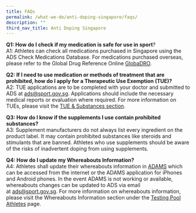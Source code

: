 ```yaml
---
title: FAQs
permalink: /what-we-do/anti-doping-singapore/faqs/
description: ""
third_nav_title: Anti Doping Singapore
---
```

**Q1: How do I check if my medication is safe for use in sport**?
<br>
A1: Athletes can check all medications purchased in Singapore using the ADS Check Medications Database. For medications purchased overseas, please refer to the Global Drug Reference Online [GlobaDRO](https://www.globaldro.com/Home). 

**Q2: If I need to use medication or methods of treatment that are prohibited, how do I apply for a Therapeutic Use Exemption (TUE)?**
<br>
A2: TUE applications are to be completed with your doctor and submitted to ADS at [ads@sport.gov.sg](mailto:ads@sport.gov.sg). Applications should include the necessary medical reports or evaluation where required. For more information on TUEs, please visit the [TUE & Substances section](/what-we-do/anti-doping-singapore/therapeutic-use-exemption-tue-substances/).

**Q3: How do I know if the supplements I use contain prohibited substances?**
<br>
A3: Supplement manufacturers do not always list every ingredient on the product label. It may contain prohibited substances like steroids and stimulants that are banned. Athletes who use supplements should be aware of the risks of inadvertent doping from using supplements.

**Q4: How do I update my Whereabouts Information?**
<br>
A4: Athletes shall update their whereabouts information in [ADAMS](https://adams.wada-ama.org/adams/) which can be accessed from the internet or the ADAMS application for iPhones and Android phones. In the event ADAMS is not working or available, whereabouts changes can be updated to ADS via email at [ads@sport.gov.sg](mailto:ads@sport.gov.sg). For more information on whereabouts information, please visit the Whereabouts Information section under the [Testing Pool Athletes](/what-we-do/anti-doping-singapore/testing-pool-athletes/) page.